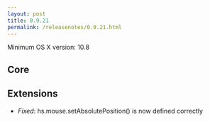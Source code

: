```yaml
---
layout: post
title: 0.9.21
permalink: /releasenotes/0.9.21.html
---
```


Minimum OS X version: 10.8

## Core

## Extensions
 * *Fixed*: hs.mouse.setAbsolutePosition() is now defined correctly
